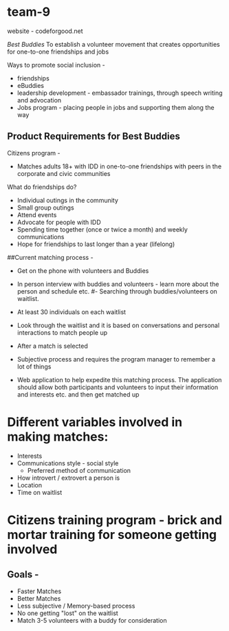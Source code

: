 # team-9

website - codeforgood.net

*Best Buddies* To establish a volunteer movement that creates opportunities for one-to-one friendships and jobs

Ways to promote social inclusion -
-	friendships
-	eBuddies
-	leadership development - embassador trainings, through speech writing and advocation
-	Jobs program - placing people in jobs and supporting them along the way

## Product Requirements for Best Buddies

Citizens program -
-	Matches adults 18+ with IDD in one-to-one friendships with peers in the corporate and civic communities

What do friendships do?
-	Individual outings in the community
-	Small group outings
-	Attend events
-	Advocate for people with IDD
-	Spending time together (once or twice a month) and weekly communications
-	Hope for friendships to last longer than a year (lifelong)

##Current matching process -
-	Get on the phone with volunteers and Buddies
-	In person interview with buddies and volunteers - learn more about the person and schedule etc.
#-	Searching through buddies/volunteers on waitlist.
-	At least 30 individuals on each waitlist
-	Look through the waitlist and it is based on conversations and personal interactions to match people up
-	After a match is selected

-	Subjective process and requires the program manager to remember a lot of things
-	Web application to help expedite this matching process. The application should allow both participants and volunteers
	to input their information and interests etc. and then get matched up

#	Different variables involved in making matches:
-	Interests
-	Communications style - social style
	-	Preferred method of communication
-	How introvert / extrovert a person is
-	Location
-	Time on waitlist

#	Citizens training program - brick and mortar training for someone getting involved

##	Goals -
-	Faster Matches
-	Better Matches
-	Less subjective / Memory-based process
-	No one getting "lost" on the waitlist
-	Match 3-5 volunteers with a buddy for consideration
